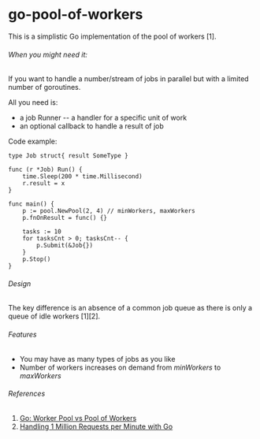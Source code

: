 # go-pool-of-workers

This is a simplistic Go implementation of the pool of workers [1].

###### When you might need it:
If you want to handle a number/stream of jobs in parallel but with a limited number of goroutines.

All you need is:
 * a job Runner -- a handler for a specific unit of work
 * an optional callback to handle a result of job 

Code example:

    type Job struct{ result SomeType }
    
    func (r *Job) Run() {
        time.Sleep(200 * time.Millisecond)
        r.result = x
    }
    
    func main() {
        p := pool.NewPool(2, 4) // minWorkers, maxWorkers
        p.fnOnResult = func() {}

        tasks := 10
        for tasksCnt > 0; tasksCnt-- {
            p.Submit(&Job{})
        }
        p.Stop()
    }


###### Design
The key difference is an absence of a common job queue as there is only a queue of idle workers [1][2].

###### Features
* You may have as many types of jobs as you like
* Number of workers increases on demand from *minWorkers* to *maxWorkers*  

###### References
1. [Go: Worker Pool vs Pool of Workers](https://medium.com/@hau12a1/go-worker-pool-vs-pool-of-workers-b7c0598b4a67)
2. [Handling 1 Million Requests per Minute with Go](http://marcio.io/2015/07/handling-1-million-requests-per-minute-with-golang/)
